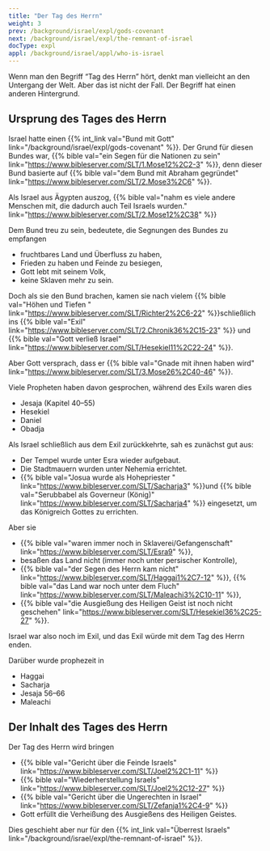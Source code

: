 ```yaml
---
title: "Der Tag des Herrn"
weight: 3
prev: /background/israel/expl/gods-covenant
next: /background/israel/expl/the-remnant-of-israel
docType: expl
appl: /background/israel/appl/who-is-israel
---
```


Wenn man den Begriff “Tag des Herrn” hört, denkt man vielleicht an den Untergang der Welt. Aber das ist nicht der Fall. Der Begriff hat einen anderen Hintergrund.

## Ursprung des Tages des Herrn

<a name="4fec"></a>
Israel hatte einen {{% int_link val="Bund mit Gott" link="/background/israel/expl/gods-covenant" %}}. Der Grund für diesen Bundes war, {{% bible val="ein Segen für die Nationen zu sein" link="https://www.bibleserver.com/SLT/1.Mose12%2C2-3" %}}, denn dieser Bund basierte auf {{% bible val="dem Bund mit Abraham gegründet" link="https://www.bibleserver.com/SLT/2.Mose3%2C6" %}}.

Als Israel aus Ägypten auszog, {{% bible val="nahm es viele andere Menschen mit, die dadurch auch Teil Israels wurden." link="https://www.bibleserver.com/SLT/2.Mose12%2C38" %}}

Dem Bund treu zu sein, bedeutete, die Segnungen des Bundes zu empfangen

- fruchtbares Land und Überfluss zu haben,
- Frieden zu haben und Feinde zu besiegen,
- Gott lebt mit seinem Volk,
- keine Sklaven mehr zu sein.

Doch als sie den Bund brachen, kamen sie nach vielem {{% bible val="Höhen und Tiefen " link="https://www.bibleserver.com/SLT/Richter2%2C6-22" %}}schließlich ins {{% bible val="Exil" link="https://www.bibleserver.com/SLT/2.Chronik36%2C15-23" %}} und {{% bible val="Gott verließ Israel" link="https://www.bibleserver.com/SLT/Hesekiel11%2C22-24" %}}.

Aber Gott versprach, dass er {{% bible val="Gnade mit ihnen haben wird" link="https://www.bibleserver.com/SLT/3.Mose26%2C40-46" %}}.

Viele Propheten haben davon gesprochen, während des Exils waren dies

- Jesaja (Kapitel 40–55)
- Hesekiel
- Daniel
- Obadja

Als Israel schließlich aus dem Exil zurückkehrte, sah es zunächst gut aus:

- Der Tempel wurde unter Esra wieder aufgebaut.
- Die Stadtmauern wurden unter Nehemia errichtet.
- {{% bible val="Josua wurde als Hohepriester " link="https://www.bibleserver.com/SLT/Sacharja3" %}}und {{% bible val="Serubbabel als Governeur (König)" link="https://www.bibleserver.com/SLT/Sacharja4" %}} eingesetzt, um das Königreich Gottes zu errichten.

Aber sie

- {{% bible val="waren immer noch in Sklaverei/Gefangenschaft" link="https://www.bibleserver.com/SLT/Esra9" %}},
- besaßen das Land nicht (immer noch unter persischer Kontrolle),
- {{% bible val="der Segen des Herrn kam nicht" link="https://www.bibleserver.com/SLT/Haggai1%2C7-12" %}}, {{% bible val="das Land war noch unter dem Fluch" link="https://www.bibleserver.com/SLT/Maleachi3%2C10-11" %}},
- {{% bible val="die Ausgießung des Heiligen Geist ist noch nicht geschehen" link="https://www.bibleserver.com/SLT/Hesekiel36%2C25-27" %}}.

Israel war also noch im Exil, und das Exil würde mit dem Tag des Herrn enden.

Darüber wurde prophezeit in

- Haggai
- Sacharja
- Jesaja 56–66
- Maleachi

## Der Inhalt des Tages des Herrn

<a name="af7c"></a>
Der Tag des Herrn wird bringen

- {{% bible val="Gericht über die Feinde Israels" link="https://www.bibleserver.com/SLT/Joel2%2C1-11" %}}
- {{% bible val="Wiederherstellung Israels" link="https://www.bibleserver.com/SLT/Joel2%2C12-27" %}}
- {{% bible val="Gericht über die Ungerechten in Israel" link="https://www.bibleserver.com/SLT/Zefanja1%2C4-9" %}}
- Gott erfüllt die Verheißung des Ausgießens des Heiligen Geistes.

Dies geschieht aber nur für den {{% int_link val="Überrest Israels" link="/background/israel/expl/the-remnant-of-israel" %}}.

